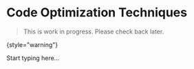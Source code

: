 # Code Optimization Techniques

> This is work in progress. Please check back later.
> 
{style="warning"}

Start typing here...
